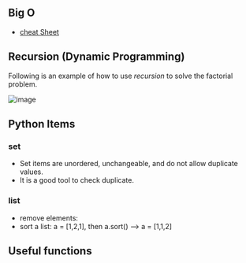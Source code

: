 ## Big O 
- [cheat Sheet](https://www.bigocheatsheet.com/)

## Recursion (Dynamic Programming)
Following is an example of how to use *recursion* to solve the factorial problem.

![image](https://user-images.githubusercontent.com/25771207/123892427-9106e700-d928-11eb-83b1-2d63ea48ab08.png)


## Python Items
### set
- Set items are unordered, unchangeable, and do not allow duplicate values.
- It is a good tool to check duplicate.

### list
- remove elements:
- sort a list: a = [1,2,1], then a.sort() --> a = [1,1,2]


## Useful functions
